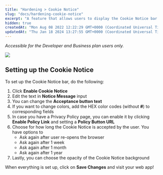 ```yaml
---
title: "Hardening > Cookie Notice"
slug: "docs/hardening-cookie-notice"
excerpt: "A feature that allows users to display the Cookie Notice bar on the site."
hidden: true
createdAt: "Mon Aug 08 2022 12:22:29 GMT+0000 (Coordinated Universal Time)"
updatedAt: "Thu Jan 18 2024 13:27:55 GMT+0000 (Coordinated Universal Time)"
---
```

_Accessible for the Developer and Business plan users only._

![](@images/10141af-patchstack_cookie-notice.png)


## Setting up the Cookie Notice

To set up the Cookie Notice bar, do the following:

<ol>
<li>Click <b>Enable Cookie Notice</b></li>
<li>Edit the text in <b>Notice Message</b> input</li>
<li>You can change the <b>Acceptance button text</b></li>
<li>If you want to change colors, add the HEX color codes (without <b>#</b>) to corresponding fields</li>
<li>In case you have a Privacy Policy page, you can enable it by clicking <b>Enable Policy Link</b> and setting a <b>Policy Button URL</b></li>
<li>Choose for how long the Cookie Notice is accepted by the user. You have options to 
<ul><li>Ask again after user re-opens the browser</li>
<li>Ask again after 1 week</li>
<li>Ask again after 1 month</li>
<li>Ask again after 1 year</li>
</ul></li>
<li>Lastly, you can choose the opacity of the Cookie Notice background</li></ol>

When everything is set up, click on **Save Changes** and visit your web app!
